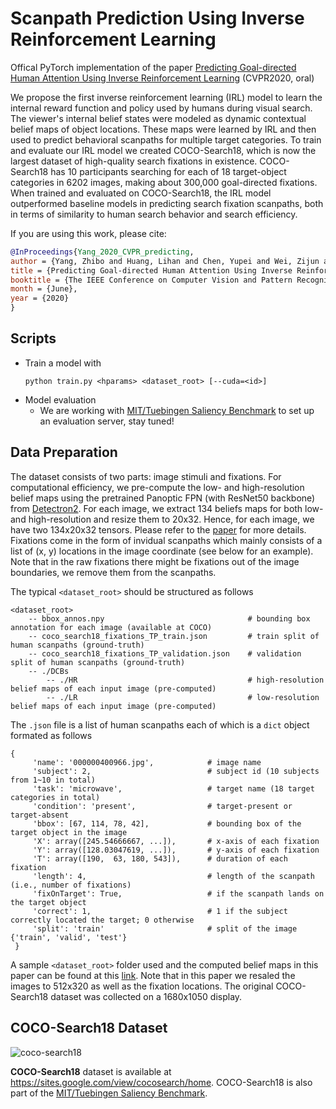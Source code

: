 # Scanpath Prediction Using Inverse Reinforcement Learning

Offical PyTorch implementation of the paper [Predicting Goal-directed Human Attention Using Inverse Reinforcement Learning](http://openaccess.thecvf.com/content_CVPR_2020/html/Yang_Predicting_Goal-Directed_Human_Attention_Using_Inverse_Reinforcement_Learning_CVPR_2020_paper.html) (CVPR2020, oral)

We propose the first inverse reinforcement learning (IRL) model to learn the internal reward function and policy used by humans during visual search. The viewer's internal belief states were modeled as dynamic contextual belief maps of object locations. These maps were learned by IRL and then used to predict behavioral scanpaths for multiple target categories. To train and evaluate our IRL model we created COCO-Search18, which is now the largest dataset of high-quality search fixations in existence. COCO-Search18 has 10 participants searching for each of 18 target-object categories in 6202 images, making about 300,000 goal-directed fixations. When trained and evaluated on COCO-Search18, the IRL model outperformed baseline models in predicting search fixation scanpaths, both in terms of similarity to human search behavior and search efficiency.

If you are using this work, please cite:
```bibtex
@InProceedings{Yang_2020_CVPR_predicting,
author = {Yang, Zhibo and Huang, Lihan and Chen, Yupei and Wei, Zijun and Ahn, Seoyoung and Samaras, Dimitris and Zelinsky, Gregory and and Hoai, Minh},
title = {Predicting Goal-directed Human Attention Using Inverse Reinforcement Learning},
booktitle = {The IEEE Conference on Computer Vision and Pattern Recognition (CVPR)},
month = {June},
year = {2020}
}
```

## Scripts
- Train a model with
    ```
    python train.py <hparams> <dataset_root> [--cuda=<id>]
    ```
- Model evaluation
    - We are working with [MIT/Tuebingen Saliency Benchmark](https://saliency.tuebingen.ai/datasets/COCO-Search18/index_new.html) to set up an evaluation server, stay tuned!
    
## Data Preparation
The dataset consists of two parts: image stimuli and fixations. For computational efficiency, we pre-compute the low- and high-resolution belief maps using the pretrained Panoptic FPN (with ResNet50 backbone) from [Detectron2](https://github.com/facebookresearch/detectron2).
For each image, we extract 134 beliefs maps for both low- and high-resolution and resize them to 20x32. Hence, for each image, we have two 134x20x32 tensors. Please refer to the [paper](https://arxiv.org/pdf/2005.14310.pdf) for more details.
Fixations come in the form of invidual scanpaths which mainly consists of a list of (x, y) locations in the image coordinate (see below for an example). Note that in the raw fixations there might be fixations out of the image boundaries, we remove them from the scanpaths.

The typical `<dataset_root>` should be structured as follows
```
<dataset_root>
    -- bbox_annos.npy                                # bounding box annotation for each image (available at COCO)
    -- coco_search18_fixations_TP_train.json         # train split of human scanpaths (ground-truth)
    -- coco_search18_fixations_TP_validation.json    # validation split of human scanpaths (ground-truth)
    -- ./DCBs
        -- ./HR                                      # high-resolution belief maps of each input image (pre-computed)
        -- ./LR                                      # low-resolution belief maps of each input image (pre-computed)
```
The `.json` file is a list of human scanpaths each of which is a `dict` object formated as follows
```
{
     'name': '000000400966.jpg',            # image name
     'subject': 2,                          # subject id (10 subjects from 1~10 in total)
     'task': 'microwave',                   # target name (18 target categories in total)
     'condition': 'present',                # target-present or target-absent
     'bbox': [67, 114, 78, 42],             # bounding box of the target object in the image
     'X': array([245.54666667, ...]),       # x-axis of each fixation
     'Y': array([128.03047619, ...]),       # y-axis of each fixation
     'T': array([190,  63, 180, 543]),      # duration of each fixation
     'length': 4,                           # length of the scanpath (i.e., number of fixations)
     'fixOnTarget': True,                   # if the scanpath lands on the target object
     'correct': 1,                          # 1 if the subject correctly located the target; 0 otherwise
     'split': 'train'                       # split of the image {'train', 'valid', 'test'}
 }
```
A sample `<dataset_root>` folder used and the computed belief maps in this paper can be found at this [link](https://drive.google.com/open?id=1spD2_Eya5S5zOBO3NKILlAjMEC3_gKWc). Note that in this paper we resaled the images to 512x320 as well as the fixation locations. The original COCO-Search18 dataset was collected on a 1680x1050 display.

## COCO-Search18 Dataset
![coco-search18](./coco_search18_logo.png)

**COCO-Search18** dataset is available at https://sites.google.com/view/cocosearch/home. COCO-Search18 is also part of the [MIT/Tuebingen Saliency Benchmark](https://saliency.tuebingen.ai/datasets/COCO-Search18/index_new.html).
